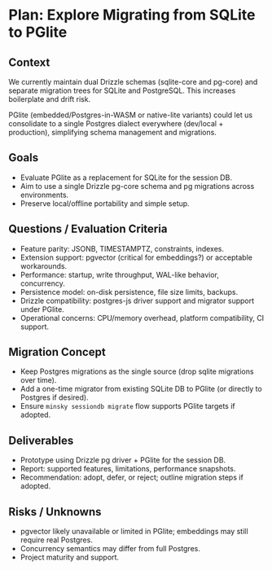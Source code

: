 # Plan: Explore Migrating from SQLite to PGlite

## Context

We currently maintain dual Drizzle schemas (sqlite-core and pg-core) and separate migration trees for SQLite and PostgreSQL. This increases boilerplate and drift risk.

PGlite (embedded/Postgres-in-WASM or native-lite variants) could let us consolidate to a single Postgres dialect everywhere (dev/local + production), simplifying schema management and migrations.

## Goals

- Evaluate PGlite as a replacement for SQLite for the session DB.
- Aim to use a single Drizzle pg-core schema and pg migrations across environments.
- Preserve local/offline portability and simple setup.

## Questions / Evaluation Criteria

- Feature parity: JSONB, TIMESTAMPTZ, constraints, indexes.
- Extension support: pgvector (critical for embeddings?) or acceptable workarounds.
- Performance: startup, write throughput, WAL-like behavior, concurrency.
- Persistence model: on-disk persistence, file size limits, backups.
- Drizzle compatibility: postgres-js driver support and migrator support under PGlite.
- Operational concerns: CPU/memory overhead, platform compatibility, CI support.

## Migration Concept

- Keep Postgres migrations as the single source (drop sqlite migrations over time).
- Add a one-time migrator from existing SQLite DB to PGlite (or directly to Postgres if desired).
- Ensure `minsky sessiondb migrate` flow supports PGlite targets if adopted.

## Deliverables

- Prototype using Drizzle pg driver + PGlite for the session DB.
- Report: supported features, limitations, performance snapshots.
- Recommendation: adopt, defer, or reject; outline migration steps if adopted.

## Risks / Unknowns

- pgvector likely unavailable or limited in PGlite; embeddings may still require real Postgres.
- Concurrency semantics may differ from full Postgres.
- Project maturity and support.
